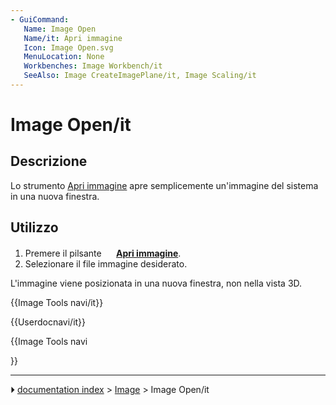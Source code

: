 ```yaml
---
- GuiCommand:
   Name: Image Open
   Name/it: Apri immagine
   Icon: Image Open.svg
   MenuLocation: None
   Workbenches: Image Workbench/it
   SeeAlso: Image CreateImagePlane/it, Image Scaling/it
---
```


# Image Open/it


</div>

## Descrizione


<div class="mw-translate-fuzzy">

Lo strumento [Apri immagine](Image_Open/it.md) apre semplicemente un\'immagine del sistema in una nuova finestra.


</div>


<div class="mw-translate-fuzzy">

## Utilizzo


</div>


<div class="mw-translate-fuzzy">

1.  Premere il pilsante **<img src="images/Image_Open.svg" width=16px> [Apri immagine](Image_Open/it.md)**.
2.  Selezionare il file immagine desiderato.


</div>

L\'immagine viene posizionata in una nuova finestra, non nella vista 3D.


<div class="mw-translate-fuzzy">


{{Image Tools navi/it}}


{{Userdocnavi/it}}





</div>


{{Image Tools navi

}}



---
⏵ [documentation index](../README.md) > [Image](Image_Workbench.md) > Image Open/it
